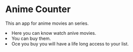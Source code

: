 # Anime Counter
This an app for anime movies an series. 
<li>Here you can know watch anive movies.</li>
<li>You can buy them.</li>
<li>Oce you buy you will have a life long access to your list.</li>
